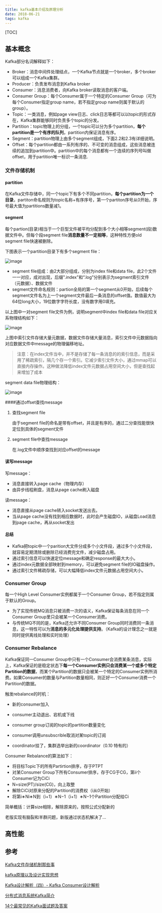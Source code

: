 ```yaml
---
title: kafka基本介绍及原理分析
date: 2018-06-21
tags: kafka
---
```


[TOC]

## 基本概念

Kafka部分名词解释如下：

- Broker：消息中间件处理结点，一个Kafka节点就是一个broker，多个broker可以组成一个Kafka集群。
- Producer：负责发布消息到Kafka broker
- Consumer：消息消费者，向Kafka broker读取消息的客户端。
- Consumer Group：每个Consumer属于一个特定的Consumer Group（可为每个Consumer指定group name，若不指定group name则属于默认的group）。
- Topic：一类消息，例如page view日志、click日志等都可以以topic的形式存在，Kafka集群能够同时负责多个topic的分发。
- Partition：topic物理上的分组，一个topic可以分为多个partition，**每个partition是一个有序的队列**，partition内保证消息有序。
- Segment：partition物理上由多个segment组成，下面2.2和2.3有详细说明。
- Offset：每个partition都由一系列有序的、不可变的消息组成，这些消息被连续的追加到partition中。partition中的每个消息都有一个连续的序列号叫做offset，用于partition唯一标识一条消息.

### 文件存储机制

#### partition

在Kafka文件存储中，同一个topic下有多个不同partition，**每个partition为一个目录**，partiton命名规则为topic名称+有序序号，第一个partiton序号从0开始，序号最大值为partitions数量减1。

#### segment

每个partion(目录)相当于一个巨型文件被平均分配到多个大小相等segment(段)数据文件中。但每个段segment file**消息数量不一定相等**，这种特性方便old segment file快速被删除。

下图表示一个partition目录下有多个segment file：

![image](https://github.com/SinnerA/blog/tree/master/illustrations/kafka-segment-file-list.png)

- segment file组成：由2大部分组成，分别为index file和data file，此2个文件一一对应，成对出现，后缀".index"和“.log”分别表示为segment索引文件（元数据）、数据文件
- segment文件命名规则：partion全局的第一个segment从0开始，后续每个segment文件名为上一个segment文件最后一条消息的offset值。数值最大为64位long大小，19位数字字符长度，没有数字用0填充。

以上图中一对segment file文件为例，说明segment中index file和data file对应关系物理结构如下：

![image](https://github.com/SinnerA/blog/tree/master/illustrations/kafka-segment-index-correspond-data.png)

上图中索引文件存储大量元数据，数据文件存储大量消息，索引文件中元数据指向对应数据文件中message的物理偏移地址。

> 注意：在index文件当中，并不是存储了每一条消息的的索引信息，而是采用了稀疏索引，隔几个存一个索引。它减少索引文件大小，通过mmap可以直接内存操作。这种做法降低index文件元数据占用空间大小，但是查找起来增加了成本

segment data file物理结构：

![image](https://github.com/SinnerA/blog/tree/master/illustrations/kafka-segment-message-structure.png)

####通过offset查找message

1. 查找segment file

   由于segment file的命名是带有offset，并且是有序的，通过二分查找能很快定位到具体的segment文件

2. segment file中查找message

   在.log文件中顺序查找到对应offset的message

#### 读写message

写message：

- 消息直接转入page cache（物理内存）
- 由异步线程刷盘，消息从page cache刷入磁盘

读message：

- 消息直接从page cache转入socket发送出去。
- 当从page cache没有找到相应数据时，此时会产生磁盘IO，从磁盘Load消息到page cache，再从socket发出

#### 总结

- Kafka把topic中一个parition大文件分成多个小文件段，通过多个小文件段，就容易定期清除或删除已经消费完文件，减少磁盘占用。
- 通过索引信息可以快速定位message和确定response的最大大小。
- 通过index元数据全部映射到memory，可以避免segment file的IO磁盘操作。
- 通过索引文件稀疏存储，可以大幅降低index文件元数据占用空间大小。

### Consumer Group

每一个High Level Consumer实例都属于一个Consumer Group，若不指定则属于默认的Group。

- 为了实现传统MQ消息只被消费一次的语义，Kafka保证每条消息在同一个Consumer Group里只会被某一个Consumer消费。
- 与传统MQ不同的是，Kafka还允许不同Consumer Group同时消费同一条消息，这一特性可以为**消息的多元化处理提供支持**。（Kafka的设计理念之一就是同时提供离线处理和实时处理）

### Consumer Rebalance

Kafka保证同一Consumer Group中只有一个Consumer会消费某条消息，实际上，Kafka保证的是稳定状态下**每一个Consumer实例只会消费某一个或多个特定Partition的数据**，而某个Partition的数据只会被某一个特定的Consumer实例所消费。如果Consumer的数量与Partition数量相同，则正好一个Consumer消费一个Partition的数据。

触发rebalance的时机：

- 新的consumer加入
- consumer主动退出、宕机或下线

- consumer group订阅的topic的partition数量变化
- consumer调用unsubscrible取消对某topic的订阅
- coordinator挂了，集群选举出新的coordinator（0.10 特有的）

Consumer Rebalance的算法如下：

- 将目标Topic下的所有Partirtion排序，存于PTPT
- 对某Consumer Group下所有Consumer排序，存于CG于CG，第ii个Consumer记为CiCi
- N=size(PT)/size(CG)，向上取整
- 解除CiCi对原来分配的Partition的消费权（i从0开始）
- 将第i∗Ni∗N到（i+1）∗N−1（i+1）∗N−1个Partition分配给Ci

简单概括：计算size相除，解除原来的，按照公式分配新的

老版实现有脑裂和羊群问题，新版通过状态机解决了...

## 高性能



## 参考

[Kafka文件存储机制那些事](https://tech.meituan.com/kafka-fs-design-theory.html)

[kafka原理以及设计实现思想](https://kaimingwan.com/post/framworks/kafka/kafkayuan-li-yi-ji-she-ji-shi-xian-si-xiang#toc_0)

[Kafka设计解析（四）- Kafka Consumer设计解析](http://www.jasongj.com/2015/08/09/KafkaColumn4/)

[分布式消息系统Kafka简介](https://blog.csdn.net/caisini_vc/article/details/48007297)

[14个最常见的Kafka面试题及答案](https://blog.csdn.net/yjh314/article/details/77568580)

